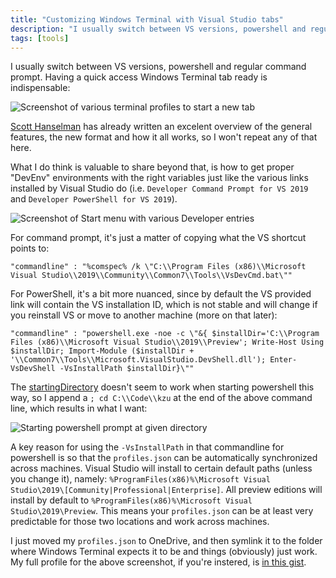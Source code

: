 ```yaml
---
title: "Customizing Windows Terminal with Visual Studio tabs"
description: "I usually switch between VS versions, powershell and regular command prompt. Having a quick access Windows Terminal tab ready is indispensable"
tags: [tools]
---
```


I usually switch between VS versions, powershell and regular command prompt. Having a quick access Windows Terminal tab ready is indispensable:

![Screenshot of various terminal profiles to start a new tab](https://www.cazzulino.com/img/devenv-terminal.png)

[Scott Hanselman](https://www.hanselman.com/blog/HowToSetUpATabProfileInWindowsTerminalToAutomaticallySSHIntoALinuxBox.aspx) has already written an excelent overview of the general features, the new format and how it all works, so I won't repeat any of that here.

What I do think is valuable to share beyond that, is how to get proper "DevEnv" environments with the right variables just like the various links installed by Visual Studio do (i.e. `Developer Command Prompt for VS 2019` and `Developer PowerShell for VS 2019`).

![Screenshot of Start menu with various Developer entries](https://www.cazzulino.com/img/devenv-start.png)


For command prompt, it's just a matter of copying what the VS shortcut points to:

```
"commandline" : "%comspec% /k \"C:\\Program Files (x86)\\Microsoft Visual Studio\\2019\\Community\\Common7\\Tools\\VsDevCmd.bat\""
```

For PowerShell, it's a bit more nuanced, since by default the VS provided link will contain the VS installation ID, which is not stable and will change if you reinstall VS or move to another machine (more on that later):

```
"commandline" : "powershell.exe -noe -c \"&{ $installDir='C:\\Program Files (x86)\\Microsoft Visual Studio\\2019\\Preview'; Write-Host Using $installDir; Import-Module ($installDir + '\\Common7\\Tools\\Microsoft.VisualStudio.DevShell.dll'); Enter-VsDevShell -VsInstallPath $installDir}\""
```

The [startingDirectory](https://docs.microsoft.com/en-us/windows/terminal/customize-settings/profile-settings#starting-directory) doesn't seem to work when starting powershell this way, so I append a `; cd C:\\Code\\kzu` at the end of the above command line, which results in what I want:

![Starting powershell prompt at given directory](https://www.cazzulino.com/img/devenv-terminal-dir.png)

A key reason for using the `-VsInstallPath` in that commandline for powershell is so that the `profiles.json` can be automatically synchronized across machines. Visual Studio will install to certain default paths (unless you change it), namely: `%ProgramFiles(x86)%\Microsoft Visual Studio\2019\[Community|Professional|Enterprise]`. All preview editions will install by default to `%ProgramFiles(x86)%\Microsoft Visual Studio\2019\Preview`. This means your `profiles.json` can be at least very predictable for those two locations and work across machines.

I just moved my `profiles.json` to OneDrive, and then symlink it to the folder where Windows Terminal expects it to be and things (obviously) just work. My full profile for the above screenshot, if you're instered, is [in this gist](https://gist.github.com/kzu/26804d6067eb3c8f19d4ac1228972472).

